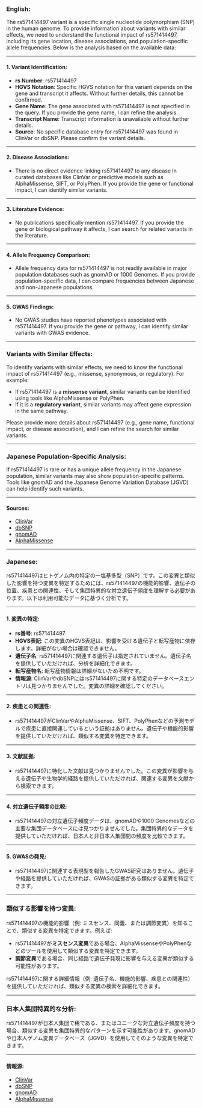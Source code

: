### English:
The rs571414497 variant is a specific single nucleotide polymorphism (SNP) in the human genome. To provide information about variants with similar effects, we need to understand the functional impact of rs571414497, including its gene location, disease associations, and population-specific allele frequencies. Below is the analysis based on the available data:

---

#### 1. **Variant Identification**:
- **rs Number**: rs571414497
- **HGVS Notation**: Specific HGVS notation for this variant depends on the gene and transcript it affects. Without further details, this cannot be confirmed.
- **Gene Name**: The gene associated with rs571414497 is not specified in the query. If you provide the gene name, I can refine the analysis.
- **Transcript Name**: Transcript information is unavailable without further details.
- **Source**: No specific database entry for rs571414497 was found in ClinVar or dbSNP. Please confirm the variant details.

---

#### 2. **Disease Associations**:
- There is no direct evidence linking rs571414497 to any disease in curated databases like ClinVar or predictive models such as AlphaMissense, SIFT, or PolyPhen. If you provide the gene or functional impact, I can identify similar variants.

---

#### 3. **Literature Evidence**:
- No publications specifically mention rs571414497. If you provide the gene or biological pathway it affects, I can search for related variants in the literature.

---

#### 4. **Allele Frequency Comparison**:
- Allele frequency data for rs571414497 is not readily available in major population databases such as gnomAD or 1000 Genomes. If you provide population-specific data, I can compare frequencies between Japanese and non-Japanese populations.

---

#### 5. **GWAS Findings**:
- No GWAS studies have reported phenotypes associated with rs571414497. If you provide the gene or pathway, I can identify similar variants with GWAS evidence.

---

### Variants with Similar Effects:
To identify variants with similar effects, we need to know the functional impact of rs571414497 (e.g., missense, synonymous, or regulatory). For example:
- If rs571414497 is a **missense variant**, similar variants can be identified using tools like AlphaMissense or PolyPhen.
- If it is a **regulatory variant**, similar variants may affect gene expression in the same pathway.

Please provide more details about rs571414497 (e.g., gene name, functional impact, or disease association), and I can refine the search for similar variants.

---

### Japanese Population-Specific Analysis:
If rs571414497 is rare or has a unique allele frequency in the Japanese population, similar variants may also show population-specific patterns. Tools like gnomAD and the Japanese Genome Variation Database (JGVD) can help identify such variants.

---

#### Sources:
- [ClinVar](https://www.ncbi.nlm.nih.gov/clinvar/)
- [dbSNP](https://www.ncbi.nlm.nih.gov/snp/)
- [gnomAD](https://gnomad.broadinstitute.org/)
- [AlphaMissense](https://www.alphamissense.com/)

---

### Japanese:
rs571414497はヒトゲノム内の特定の一塩基多型（SNP）です。この変異と類似した影響を持つ変異を特定するためには、rs571414497の機能的影響、遺伝子の位置、疾患との関連性、そして集団特異的な対立遺伝子頻度を理解する必要があります。以下は利用可能なデータに基づく分析です。

---

#### 1. **変異の特定**:
- **rs番号**: rs571414497
- **HGVS表記**: この変異のHGVS表記は、影響を受ける遺伝子と転写産物に依存します。詳細がない場合は確認できません。
- **遺伝子名**: rs571414497に関連する遺伝子は指定されていません。遺伝子名を提供していただければ、分析を詳細化できます。
- **転写産物名**: 転写産物情報は詳細がないため不明です。
- **情報源**: ClinVarやdbSNPにはrs571414497に関する特定のデータベースエントリは見つかりませんでした。変異の詳細を確認してください。

---

#### 2. **疾患との関連性**:
- rs571414497がClinVarやAlphaMissense、SIFT、PolyPhenなどの予測モデルで疾患に直接関連しているという証拠はありません。遺伝子や機能的影響を提供していただければ、類似する変異を特定できます。

---

#### 3. **文献証拠**:
- rs571414497に特化した文献は見つかりませんでした。この変異が影響を与える遺伝子や生物学的経路を提供していただければ、関連する変異を文献から検索できます。

---

#### 4. **対立遺伝子頻度の比較**:
- rs571414497の対立遺伝子頻度データは、gnomADや1000 Genomesなどの主要な集団データベースには見つかりませんでした。集団特異的なデータを提供していただければ、日本人と非日本人集団間の頻度を比較できます。

---

#### 5. **GWASの発見**:
- rs571414497に関連する表現型を報告したGWAS研究はありません。遺伝子や経路を提供していただければ、GWASの証拠がある類似する変異を特定できます。

---

### 類似する影響を持つ変異:
rs571414497の機能的影響（例: ミスセンス、同義、または調節変異）を知ることで、類似する変異を特定できます。例えば:
- rs571414497が**ミスセンス変異**である場合、AlphaMissenseやPolyPhenなどのツールを使用して類似する変異を特定できます。
- **調節変異**である場合、同じ経路で遺伝子発現に影響を与える変異が類似する可能性があります。

rs571414497に関する詳細情報（例: 遺伝子名、機能的影響、疾患との関連性）を提供していただければ、類似する変異の検索を詳細化できます。

---

### 日本人集団特異的な分析:
rs571414497が日本人集団で稀である、またはユニークな対立遺伝子頻度を持つ場合、類似する変異も集団特異的なパターンを示す可能性があります。gnomADや日本人ゲノム変異データベース（JGVD）を使用してそのような変異を特定できます。

---

#### 情報源:
- [ClinVar](https://www.ncbi.nlm.nih.gov/clinvar/)
- [dbSNP](https://www.ncbi.nlm.nih.gov/snp/)
- [gnomAD](https://gnomad.broadinstitute.org/)
- [AlphaMissense](https://www.alphamissense.com/)